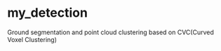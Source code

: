 # my_detection
Ground segmentation and point cloud clustering based on CVC(Curved Voxel Clustering)
